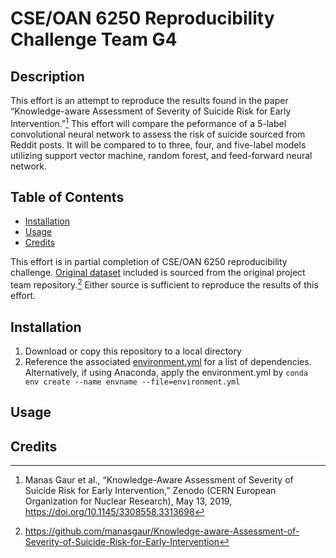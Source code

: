 # CSE/OAN 6250 Reproducibility Challenge Team G4

## Description
This effort is an attempt to reproduce the results found in the paper “Knowledge-aware Assessment of Severity of Suicide Risk for Early Intervention.”[^1] This effort will compare the peformance of a 5-label convolutional neural network to assess the risk of suicide sourced from Reddit posts. It will be compared to to three, four, and five-label models utilizing support vector machine, random forest, and feed-forward neural network. 

## Table of Contents
- [Installation](#installation)
- [Usage](#usage)
- [Credits](#credits)

This effort is in partial completion of CSE/OAN 6250 reproducibility challenge. [Original dataset](500_Reddit_users_posts_labels.csv) included is sourced from the original project team repository.[^2] Either source is sufficient to reproduce the results of this effort.

## Installation
1. Download or copy this repository to a local directory
2. Reference the associated [environment.yml](environment.yml) for a list of dependencies. Alternatively, if using Anaconda, apply the environment.yml by `conda env create --name envname --file=environment.yml`

## Usage

## Credits

[^1]: Manas Gaur et al., “Knowledge-Aware Assessment of Severity of Suicide Risk for Early Intervention,” Zenodo (CERN European Organization for Nuclear Research), May 13, 2019, https://doi.org/10.1145/3308558.3313698
[^2]: https://github.com/manasgaur/Knowledge-aware-Assessment-of-Severity-of-Suicide-Risk-for-Early-Intervention
